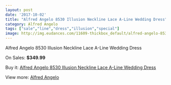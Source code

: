 ```yaml
---
layout: post
date: '2017-10-02'
title: "Alfred Angelo 8530 Illusion Neckline Lace A-Line Wedding Dress"
category: Alfred Angelo
tags: ["sale","line","dress","illusion","special"]
image: http://img.eudances.com/11609-thickbox_default/alfred-angelo-8530-illusion-neckline-lace-a-line-wedding-dress.jpg
---
```

Alfred Angelo 8530 Illusion Neckline Lace A-Line Wedding Dress

On Sales: **$349.99**
<a href="https://www.eudances.com/en/alfred-angelo/3674-alfred-angelo-8530-illusion-neckline-lace-a-line-wedding-dress.html"><amp-img layout="responsive" width="600" height="600" src="//img.eudances.com/11609-thickbox_default/alfred-angelo-8530-illusion-neckline-lace-a-line-wedding-dress.jpg" alt="Alfred Angelo 8530 Illusion Neckline Lace A-Line Wedding Dress 0" /></a>
<a href="https://www.eudances.com/en/alfred-angelo/3674-alfred-angelo-8530-illusion-neckline-lace-a-line-wedding-dress.html"><amp-img layout="responsive" width="600" height="600" src="//img.eudances.com/11612-thickbox_default/alfred-angelo-8530-illusion-neckline-lace-a-line-wedding-dress.jpg" alt="Alfred Angelo 8530 Illusion Neckline Lace A-Line Wedding Dress 1" /></a>
<a href="https://www.eudances.com/en/alfred-angelo/3674-alfred-angelo-8530-illusion-neckline-lace-a-line-wedding-dress.html"><amp-img layout="responsive" width="600" height="600" src="//img.eudances.com/11611-thickbox_default/alfred-angelo-8530-illusion-neckline-lace-a-line-wedding-dress.jpg" alt="Alfred Angelo 8530 Illusion Neckline Lace A-Line Wedding Dress 2" /></a>
<a href="https://www.eudances.com/en/alfred-angelo/3674-alfred-angelo-8530-illusion-neckline-lace-a-line-wedding-dress.html"><amp-img layout="responsive" width="600" height="600" src="//img.eudances.com/11610-thickbox_default/alfred-angelo-8530-illusion-neckline-lace-a-line-wedding-dress.jpg" alt="Alfred Angelo 8530 Illusion Neckline Lace A-Line Wedding Dress 3" /></a>

Buy it: [Alfred Angelo 8530 Illusion Neckline Lace A-Line Wedding Dress](https://www.eudances.com/en/alfred-angelo/3674-alfred-angelo-8530-illusion-neckline-lace-a-line-wedding-dress.html "Alfred Angelo 8530 Illusion Neckline Lace A-Line Wedding Dress")

View more: [Alfred Angelo](https://www.eudances.com/en/36-alfred-angelo "Alfred Angelo")